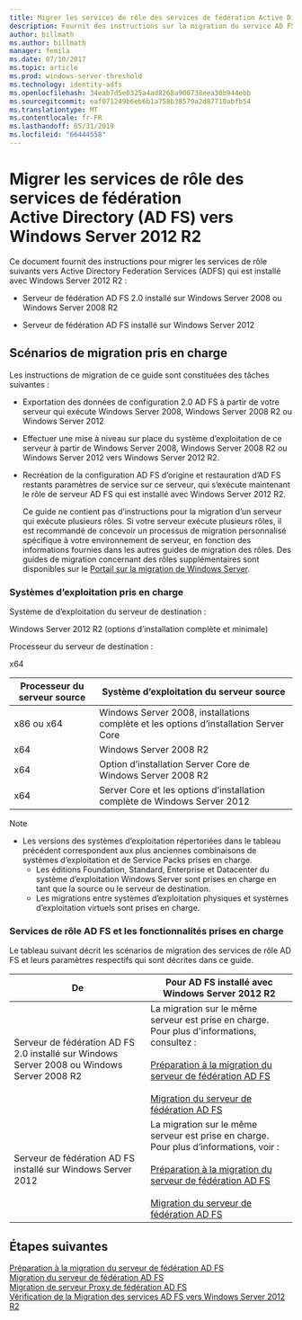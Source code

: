 ```yaml
---
title: Migrer les services de rôle des services de fédération Active Directory (AD FS) vers Windows Server 2012 R2
description: Fournit des instructions sur la migration du service AD FS vers Windows Server 2012 R2.
author: billmath
ms.author: billmath
manager: femila
ms.date: 07/10/2017
ms.topic: article
ms.prod: windows-server-threshold
ms.technology: identity-adfs
ms.openlocfilehash: 34eab7d5e0325a4ad8268a900738eea30b944ebb
ms.sourcegitcommit: eaf071249b6eb6b1a758b38579a2d87710abfb54
ms.translationtype: MT
ms.contentlocale: fr-FR
ms.lasthandoff: 05/31/2019
ms.locfileid: "66444558"
---
```

# <a name="migrate-active-directory-federation-services-role-services-to-windows-server-2012-r2"></a>Migrer les services de rôle des services de fédération Active Directory (AD FS) vers Windows Server 2012 R2
 Ce document fournit des instructions pour migrer les services de rôle suivants vers Active Directory Federation Services (ADFS) qui est installé avec Windows Server 2012 R2 :  
  
-   Serveur de fédération AD FS 2.0 installé sur Windows Server 2008 ou Windows Server 2008 R2  
  
-   Serveur de fédération AD FS installé sur Windows Server 2012  
  
## <a name="supported-migration-scenarios"></a>Scénarios de migration pris en charge  
 Les instructions de migration de ce guide sont constituées des tâches suivantes :  
  
- Exportation des données de configuration 2.0 AD FS à partir de votre serveur qui exécute Windows Server 2008, Windows Server 2008 R2 ou Windows Server 2012  
  
- Effectuer une mise à niveau sur place du système d’exploitation de ce serveur à partir de Windows Server 2008, Windows Server 2008 R2 ou Windows Server 2012 vers Windows Server 2012 R2. 
  
- Recréation de la configuration AD FS d’origine et restauration d’AD FS restants paramètres de service sur ce serveur, qui s’exécute maintenant le rôle de serveur AD FS qui est installé avec Windows Server 2012 R2.  
  
  Ce guide ne contient pas d’instructions pour la migration d’un serveur qui exécute plusieurs rôles. Si votre serveur exécute plusieurs rôles, il est recommandé de concevoir un processus de migration personnalisé spécifique à votre environnement de serveur, en fonction des informations fournies dans les autres guides de migration des rôles. Des guides de migration concernant des rôles supplémentaires sont disponibles sur le [Portail sur la migration de Windows Server](https://go.microsoft.com/fwlink/?LinkId=247608).  
  
### <a name="supported-operating-systems"></a>Systèmes d’exploitation pris en charge  
 Système de d’exploitation du serveur de destination :  
  
 Windows Server 2012 R2 (options d’installation complète et minimale)  
  
 Processeur du serveur de destination :  
  
 x64  
  
|Processeur du serveur source|Système d’exploitation du serveur source|  
|-----------------------------|------------------------------------|  
|x86 ou x64| Windows Server 2008, installations complète et les options d’installation Server Core|  
|x64|Windows Server 2008 R2|  
|x64|Option d’installation Server Core de Windows Server 2008 R2|  
|x64|Server Core et les options d’installation complète de Windows Server 2012|  
  
> [!NOTE]
> - Les versions des systèmes d’exploitation répertoriées dans le tableau précédent correspondent aux plus anciennes combinaisons de systèmes d’exploitation et de Service Packs prises en charge.  
>   -   Les éditions Foundation, Standard, Enterprise et Datacenter du système d’exploitation Windows Server sont prises en charge en tant que la source ou le serveur de destination.  
>   -   Les migrations entre systèmes d’exploitation physiques et systèmes d’exploitation virtuels sont prises en charge.  
  
### <a name="supported-ad-fs-role-services-and-features"></a>Services de rôle AD FS et les fonctionnalités prises en charge  
 Le tableau suivant décrit les scénarios de migration des services de rôle AD FS et leurs paramètres respectifs qui sont décrites dans ce guide.  
  
|De|Pour AD FS installé avec Windows Server 2012 R2|  
|----------|----------------------------------------------------------------------------------------------|  
|Serveur de fédération AD FS 2.0 installé sur Windows Server 2008 ou Windows Server 2008 R2|La migration sur le même serveur est prise en charge. Pour plus d'informations, consultez :<br /><br /> [Préparation à la migration du serveur de fédération AD FS](prepare-migrate-ad-fs-server-r2.md)<br /><br /> [Migration du serveur de fédération AD FS](migrate-ad-fs-fed-server-r2.md)|  
|Serveur de fédération AD FS installé sur Windows Server 2012|La migration sur le même serveur est prise en charge.  Pour plus d’informations, voir :<br /><br /> [Préparation à la migration du serveur de fédération AD FS](prepare-migrate-ad-fs-server-r2.md)<br /><br /> [Migration du serveur de fédération AD FS](migrate-ad-fs-fed-server-r2.md)|  
  
## <a name="next-steps"></a>Étapes suivantes
 [Préparation à la migration du serveur de fédération AD FS](prepare-migrate-ad-fs-server-r2.md)   
 [Migration du serveur de fédération AD FS](migrate-ad-fs-fed-server-r2.md)   
 [Migration de serveur Proxy de fédération AD FS](migrate-fed-server-proxy-r2.md)   
 [Vérification de la Migration des services AD FS vers Windows Server 2012 R2](verify-ad-fs-migration.md)
